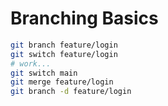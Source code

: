 # Branching Basics

```bash
git branch feature/login
git switch feature/login
# work...
git switch main
git merge feature/login
git branch -d feature/login
```
